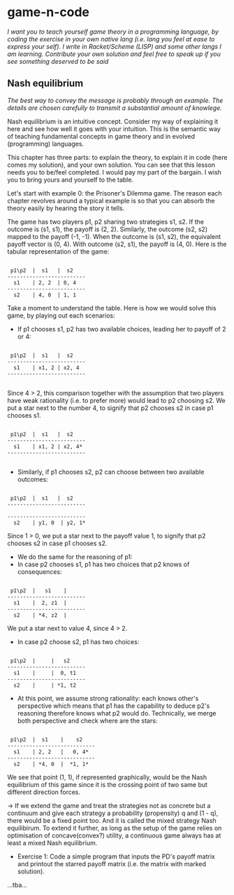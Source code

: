 # game-n-code
*I want you to teach yourself game theory in a programming language, by coding the exercise in your own native lang (i.e. lang you feel at ease to express your self). I write in Racket/Scheme (LISP) and some other langs I am learning. Contribute your own solution and feel free to speak up if you see something deserved to be said*

## Nash equilibrium
*The best way to convey the message is probably through an example. The details are chosen carefully to transmit a substantial amount of knowlege.*

Nash equilibrium is an intuitive concept. Consider my way of explaining it here and see how well it goes with your intuition. This is the semantic way of teaching fundamental concepts in game theory and in evolved (programming) languages.

This chapter has three parts: to explain the theory, to explain it in code (here comes my solution), and your own solution. You can see that this lesson needs you to be/feel completed. I would pay my part of the bargain. I wish you to bring yours and yourself to the table.

Let's start with example 0: the Prisoner's Dilemma game. The reason each chapter revolves around a typical example is so that you can absorb the theory easily by hearing the story it tells.

The game has two players p1, p2 sharing two strategies s1, s2. If the outcome is (s1, s1), the payoff is (2, 2). Similarly, the outcome (s2, s2) mapped to the payoff (-1, -1). When the outcome is (s1, s2), the equivalent payoff vector is (0, 4). With outcome (s2, s1), the payoff is (4, 0). Here is the tabular representation of the game:

```

 p1\p2  |  s1   |  s2
-------------------------
  s1    | 2, 2  | 0, 4
-------------------------
  s2    | 4, 0  | 1, 1
```
Take a moment to understand the table. Here is how we would solve this game, by playing out each scenarios:

- If p1 chooses s1, p2 has two available choices, leading her to payoff of 2 or 4:

```

 p1\p2  |  s1   |  s2
-------------------------
  s1    | x1, 2 | x2, 4
-------------------------
  
```
Since 4 > 2, this comparison together with the assumption that two players have weak rationality (i.e. to prefer more) would lead to p2 choosing s2. We put a star next to the number 4, to signify that p2 chooses s2 in case p1 chooses s1.

```

 p1\p2  |  s1   |  s2
-------------------------
  s1    | x1, 2 | x2, 4*
-------------------------
  
```

- Similarly, if p1 chooses s2, p2 can choose between two available outcomes:
```

 p1\p2  |  s1   |  s2
-------------------------
  
-------------------------
  s2    | y1, 0  | y2, 1*
```

Since 1 > 0, we put a star next to the payoff value 1, to signify that p2 chooses s2 in case p1 chooses s2.

- We do the same for the reasoning of p1:
- In case p2 chooses s1, p1 has two choices that p2 knows of consequences:

```

 p1\p2  |   s1    |  
-------------------------
  s1    |  2, z1  | 
-------------------------
  s2    | *4, z2  | 
```

We put a star next to value 4, since 4 > 2.

- In case p2 choose s2, p1 has two choices:


```

 p1\p2  |     |   s2
-------------------------
  s1    |     |  0, t1
-------------------------
  s2    |     | *1, t2
```

- At this point, we assume strong rationality: each knows other's perspective which means that p1 has the capability to deduce p2's reasoning therefore knows what p2 would do. Technically, we merge both perspective and check where are the stars:
```

 p1\p2  |  s1    |    s2
----------------------------
  s1    | 2, 2   |   0, 4*
----------------------------
  s2    | *4, 0  |  *1, 1*
```

We see that point (1, 1), if represented graphically, would be the Nash equilibrium of this game since it is the crossing point of two same but different direction forces.

-> If we extend the game and treat the strategies not as concrete but a continuum and give each strategy a probability (propensity) q and (1 - q), there would be a fixed point too. And it is called the mixed strategy Nash equilibirum. To extend it further, as long as the setup of the game relies on optimisation of concave(convex?) utility, a continuous game always has at least a mixed Nash equilibrium.

+ Exercise 1: Code a simple program that inputs the PD's payoff matrix and printout the starred payoff matrix (i.e. the matrix with marked solution).

...tba...
